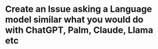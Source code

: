 # Create an Issue asking a Language model similar what you would do with ChatGPT, Palm, Claude, Llama etc
